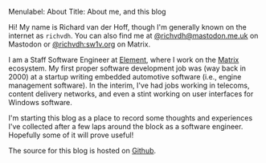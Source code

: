 Menulabel: About
Title: About me, and this blog

Hi! My name is Richard van der Hoff, though I'm generally known on the internet
as `richvdh`. You can also find me at
[@richvdh@mastodon.me.uk](https://mastodon.me.uk/@richvdh) on Mastodon or
[@richvdh:sw1v.org](https://matrix.to/#/@richvdh:sw1v.org) on Matrix.

I am a Staff Software Engineer at [Element](https://element.io/), where I work
on the [Matrix](https://matrix.org) ecosystem. My first proper software
development job was (way back in 2000) at a startup writing embedded automotive
software (i.e., engine management software). In the interim, I've had jobs
working in telecoms, content delivery networks, and even a stint working on
user interfaces for Windows software.

I'm starting this blog as a place to record some thoughts and experiences I've
collected after a few laps around the block as a software engineer. Hopefully
some of it will prove useful!

The source for this blog is hosted on
[Github](https://github.com/richvdh/richvdh.org).
